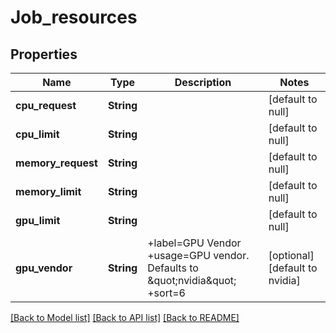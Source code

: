 # Job_resources
## Properties

| Name | Type | Description | Notes |
|------------ | ------------- | ------------- | -------------|
| **cpu\_request** | **String** |  | [default to null] |
| **cpu\_limit** | **String** |  | [default to null] |
| **memory\_request** | **String** |  | [default to null] |
| **memory\_limit** | **String** |  | [default to null] |
| **gpu\_limit** | **String** |  | [default to null] |
| **gpu\_vendor** | **String** | +label&#x3D;GPU Vendor +usage&#x3D;GPU vendor. Defaults to \&quot;nvidia\&quot; +sort&#x3D;6 | [optional] [default to nvidia] |

[[Back to Model list]](../README.md#documentation-for-models) [[Back to API list]](../README.md#documentation-for-api-endpoints) [[Back to README]](../README.md)


